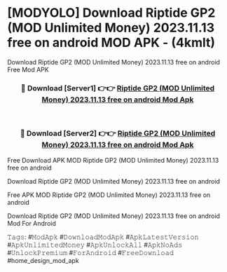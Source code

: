 # [MODYOLO] Download Riptide GP2 (MOD Unlimited Money) 2023.11.13 free on android MOD APK - (4kmlt)
Download Riptide GP2 (MOD Unlimited Money) 2023.11.13 free on android Free Mod APK

<div align="center">
<h3>🔴 Download [Server1] 👉👉 <a href="https://apk-comot.site?title=Riptide_GP2_(MOD_Unlimited_Money)_2023.11.13_free_on_android">Riptide GP2 (MOD Unlimited Money) 2023.11.13 free on android Mod Apk</a></h3><br>

<h3>🔴 Download [Server2] 👉👉 <a href="https://apk-comot.site?title=Riptide_GP2_(MOD_Unlimited_Money)_2023.11.13_free_on_android">Riptide GP2 (MOD Unlimited Money) 2023.11.13 free on android Mod Apk</a></h3>
</div>


Free Download APK MOD Riptide GP2 (MOD Unlimited Money) 2023.11.13 free on android

Download Riptide GP2 (MOD Unlimited Money) 2023.11.13 free on android 

Free APK MOD Riptide GP2 (MOD Unlimited Money) 2023.11.13 free on android 

Download Riptide GP2 (MOD Unlimited Money) 2023.11.13 free on android Mod For Android

𝚃𝚊𝚐𝚜: #𝙼𝚘𝚍𝙰𝚙𝚔 #𝙳𝚘𝚠𝚗𝚕𝚘𝚊𝚍𝙼𝚘𝚍𝙰𝚙𝚔 #𝙰𝚙𝚔𝙻𝚊𝚝𝚎𝚜𝚝𝚅𝚎𝚛𝚜𝚒𝚘𝚗 #𝙰𝚙𝚔𝚄𝚗𝚕𝚒𝚖𝚒𝚝𝚎𝚍𝙼𝚘𝚗𝚎𝚢 #𝙰𝚙𝚔𝚄𝚗𝚕𝚘𝚌𝚔𝙰𝚕𝚕 #𝙰𝚙𝚔𝙽𝚘𝙰𝚍𝚜 #𝚄𝚗𝚕𝚘𝚌𝚔𝙿𝚛𝚎𝚖𝚒𝚞𝚖 #𝙵𝚘𝚛𝙰𝚗𝚍𝚛𝚘𝚒𝚍 #𝙵𝚛𝚎𝚎𝙳𝚘𝚠𝚗𝚕𝚘𝚊𝚍 #home_design_mod_apk